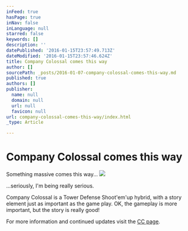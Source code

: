 ```yaml
---
inFeed: true
hasPage: true
inNav: false
inLanguage: null
starred: false
keywords: []
description: ''
datePublished: '2016-01-15T23:57:49.713Z'
dateModified: '2016-01-15T23:57:46.624Z'
title: Company Colossal comes this way
author: []
sourcePath: _posts/2016-01-07-company-colossal-comes-this-way.md
published: true
authors: []
publisher:
  name: null
  domain: null
  url: null
  favicon: null
url: company-colossal-comes-this-way/index.html
_type: Article

---
```

# Company Colossal comes this way

Something massive comes this way...
![](https://s3-us-west-2.amazonaws.com/the-grid-img/p/f2c32a318b4e655d79d2c7282c074d830f64e8e0.jpg)

...seriously, I'm being really serious.

Company Colossal is a Tower Defense Shoot'em'up hybrid, with a story element just as important as the game play. OK, the gameplay is more important, but the story is really good!

For more information and continued updates visit the [CC page][0].

[0]: http://www.pixelpickle.com/company-colossal/